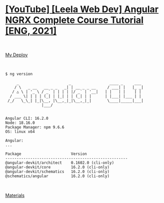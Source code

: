 # [[YouTube] [Leela Web Dev] Angular NGRX Complete Course Tutorial [ENG, 2021]](https://www.youtube.com/playlist?list=PL_euSNU_eLbdg0gKbR8zmVJb4xLgHR7BX)

<br/>

[My Deploy](https://angular-ngrx-complete-course-tutorial.vercel.app/)

<br/>

```
$ ng version

     _                      _                 ____ _     ___
    / \   _ __   __ _ _   _| | __ _ _ __     / ___| |   |_ _|
   / △ \ | '_ \ / _` | | | | |/ _` | '__|   | |   | |    | |
  / ___ \| | | | (_| | |_| | | (_| | |      | |___| |___ | |
 /_/   \_\_| |_|\__, |\__,_|_|\__,_|_|       \____|_____|___|
                |___/


Angular CLI: 16.2.0
Node: 18.16.0
Package Manager: npm 9.6.6
OS: linux x64

Angular:
...

Package                      Version
------------------------------------------------------
@angular-devkit/architect    0.1602.0 (cli-only)
@angular-devkit/core         16.2.0 (cli-only)
@angular-devkit/schematics   16.2.0 (cli-only)
@schematics/angular          16.2.0 (cli-only)
```

<br/>

[Materials](//jsdev.org/courses/angular/ngrx/angular-ngrx-complete-course-tutorial/)
